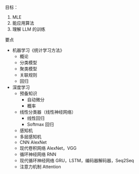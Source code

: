 目标：

1. MLE
2. 能应用算法
3. 理解 LLM 的训练

要点

- 机器学习《统计学习方法》
  - 概论
  - 分类模型
  - 聚类模型
  - 关联规则
  - 回归
- 深度学习
  - 预备知识
    - 自动微分
    - 概率
  - 线性分类器（线性神经网络）
    - 线性回归
    - Softmax 回归
  - 感知机
  - 多层感知机
  - CNN AlexNet
  - 现代卷积网络 AlexNet，VGG
  - 循环神经网络 RNN
  - 现代循环神经网络 GRU，LSTM，编码器解码器，Seq2Seq
  - 注意力机制 Attention